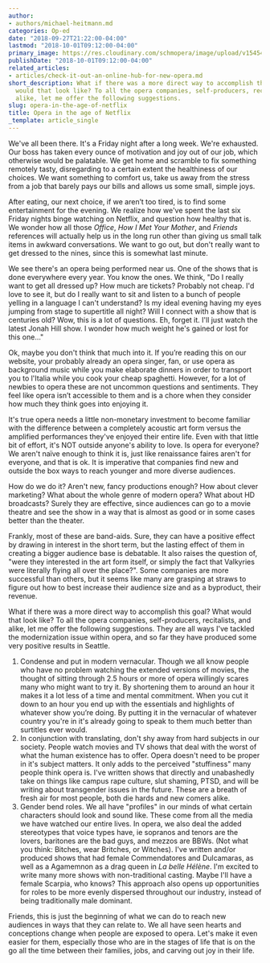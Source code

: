 ```yaml
---
author:
- authors/michael-heitmann.md
categories: Op-ed
date: "2018-09-27T21:22:00-04:00"
lastmod: "2018-10-01T09:12:00-04:00"
primary_image: https://res.cloudinary.com/schmopera/image/upload/v1545409169/media/webhook-uploads/1538099550779/netflix.jpg.jpg
publishDate: "2018-10-01T09:12:00-04:00"
related_articles:
- articles/check-it-out-an-online-hub-for-new-opera.md
short_description: What if there was a more direct way to accomplish this goal? What
  would that look like? To all the opera companies, self-producers, recitalists, and
  alike, let me offer the following suggestions.
slug: opera-in-the-age-of-netflix
title: Opera in the age of Netflix
_template: article_single
---
```


We've all been there. It's a Friday night after a long week. We're exhausted. Our boss has taken every ounce of motivation and joy out of our job, which otherwise would be palatable. We get home and scramble to fix something remotely tasty, disregarding to a certain extent the healthiness of our choices. We want something to comfort us, take us away from the stress from a job that barely pays our bills and allows us some small, simple joys.
 
After eating, our next choice, if we aren’t too tired, is to find some entertainment for the evening. We realize how we've spent the last six Friday nights binge watching on Netflix, and question how healthy that is. We wonder how all those *Office*, *How I Met Your Mother*, and *Friends* references will actually help us in the long run other than giving us small talk items in awkward conversations. We want to go out, but don't really want to get dressed to the nines, since this is somewhat last minute.

We see there's an opera being performed near us. One of the shows that is done everywhere every year. You know the ones. We think, "Do I really want to get all dressed up? How much are tickets? Probably not cheap. I'd love to see it, but do I really want to sit and listen to a bunch of people yelling in a language I can't understand? Is my ideal evening having my eyes jumping from stage to supertitle all night? Will I connect with a show that is centuries old? Wow, this is a lot of questions. Eh, forget it. I'll just watch the latest Jonah Hill show. I wonder how much weight he's gained or lost for this one..."

Ok, maybe you don't think that much into it. If you’re reading this on our website, your probably already an opera singer, fan, or use opera as background music while you make elaborate dinners in order to transport you to l'Italia while you cook your cheap spaghetti. However, for a lot of newbies to opera these are not uncommon questions and sentiments. They feel like opera isn’t accessible to them and is a chore when they consider how much they think goes into enjoying it.

It's true opera needs a little non-monetary investment to become familiar with the difference between a completely acoustic art form versus the amplified performances they've enjoyed their entire life. Even with that little bit of effort, it's NOT outside anyone's ability to love. Is opera for everyone? We aren't naïve enough to think it is, just like renaissance faires aren't for everyone, and that is ok. It is imperative that companies find new and outside the box ways to reach younger and more diverse audiences.

How do we do it? Aren't new, fancy productions enough? How about clever marketing? What about the whole genre of modern opera? What about HD broadcasts? Surely they are effective, since audiences can go to a movie theatre and see the show in a way that is almost as good or in some cases better than the theater.

Frankly, most of these are band-aids. Sure, they can have a positive effect by drawing in interest in the short term, but the lasting effect of them in creating a bigger audience base is debatable. It also raises the question of, "were they interested in the art form itself, or simply the fact that Valkyries were literally flying all over the place?". Some companies are more successful than others, but it seems like many are grasping at straws to figure out how to best increase their audience size and as a byproduct, their revenue.

What if there was a more direct way to accomplish this goal? What would that look like? To all the opera companies, self-producers, recitalists, and alike, let me offer the following suggestions. They are all ways I've tackled the modernization issue within opera, and so far they have produced some very positive results in Seattle.

1. Condense and put in modern vernacular. Though we all know people who have no problem watching the extended versions of movies, the thought of sitting through 2.5 hours or more of opera willingly scares many who might want to try it. By shortening them to around an hour it makes it a lot less of a time and mental commitment. When you cut it down to an hour you end up with the essentials and highlights of whatever show you’re doing. By putting it in the vernacular of whatever country you're in it's already going to speak to them much better than surtitles ever would.
2. In conjunction with translating, don't shy away from hard subjects in our society. People watch movies and TV shows that deal with the worst of what the human existence has to offer. Opera doesn't need to be proper in it's subject matters. It only adds to the perceived "stuffiness" many people think opera is. I've written shows that directly and unabashedly take on things like campus rape culture, slut shaming, PTSD, and will be writing about transgender issues in the future. These are a breath of fresh air for most people, both die hards and new comers alike.
3. Gender bend roles. We all have "profiles" in our minds of what certain characters should look and sound like. These come from all the media we have watched our entire lives. In opera, we also deal the added stereotypes that voice types have, ie sopranos and tenors are the lovers, baritones are the bad guys, and mezzos are BBWs. (Not what you think: Bitches, wear Britches, or Witches). I've written and/or produced shows that had female Commendatores and Dulcamaras, as well as a Agamemnon as a drag queen in *La belle Hélène*. I'm excited to write many more shows with non-traditional casting. Maybe I'll have a female Scarpia, who knows? This approach also opens up opportunities for roles to be more evenly dispersed throughout our industry, instead of being traditionally male dominant.

Friends, this is just the beginning of what we can do to reach new audiences in ways that they can relate to. We all have seen hearts and conceptions change when people are exposed to opera. Let's make it even easier for them, especially those who are in the stages of life that is on the go all the time between their families, jobs, and carving out joy in their life.

